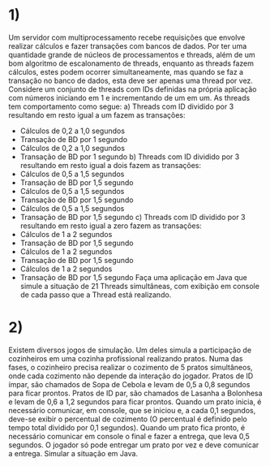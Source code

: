 # 1)
Um servidor com multiprocessamento recebe requisições que envolve realizar cálculos
e fazer transações com bancos de dados. Por ter uma quantidade grande de núcleos de
processamentos e threads, além de um bom algoritmo de escalonamento de threads,
enquanto as threads fazem cálculos, estes podem ocorrer simultaneamente, mas
quando se faz a transação no banco de dados, esta deve ser apenas uma thread por
vez. Considere um conjunto de threads com IDs definidas na própria aplicação com
números iniciando em 1 e incrementando de um em um. As threads tem comportamento
como segue:
a) Threads com ID dividido por 3 resultando em resto igual a um fazem as transações:
- Cálculos de 0,2 a 1,0 segundos
- Transação de BD por 1 segundo
- Cálculos de 0,2 a 1,0 segundos
- Transação de BD por 1 segundo
b) Threads com ID dividido por 3 resultando em resto igual a dois fazem as transações:
- Cálculos de 0,5 a 1,5 segundos
- Transação de BD por 1,5 segundo
- Cálculos de 0,5 a 1,5 segundos
- Transação de BD por 1,5 segundo
- Cálculos de 0,5 a 1,5 segundos
- Transação de BD por 1,5 segundo
c) Threads com ID dividido por 3 resultando em resto igual a zero fazem as transações:
- Cálculos de 1 a 2 segundos
- Transação de BD por 1,5 segundo
- Cálculos de 1 a 2 segundos
- Transação de BD por 1,5 segundo
- Cálculos de 1 a 2 segundos
- Transação de BD por 1,5 segundo
Faça uma aplicação em Java que simule a situação de 21 Threads simultâneas, com
exibição em console de cada passo que a Thread está realizando.
# 2)
Existem diversos jogos de simulação. Um deles simula a participação de cozinheiros em
uma cozinha profissional realizando pratos. Numa das fases, o cozinheiro precisa
realizar o cozimento de 5 pratos simultâneos, onde cada cozimento não depende da
interação do jogador. Pratos de ID ímpar, são chamados de Sopa de Cebola e levam de
0,5 a 0,8 segundos para ficar prontos. Pratos de ID par, são chamados de Lasanha a
Bolonhesa e levam de 0,6 a 1,2 segundos para ficar prontos. Quando um prato inicia, é
necessário comunicar, em console, que se iniciou e, a cada 0,1 segundos, deve-se exibir
o percentual de cozimento (O percentual é definido pelo tempo total dividido por 0,1
segundos). Quando um prato fica pronto, é necessário comunicar em console o final e
fazer a entrega, que leva 0,5 segundos. O jogador só pode entregar um prato por vez e
deve comunicar a entrega. Simular a situação em Java.
